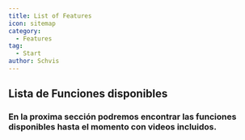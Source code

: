 ```yaml
---
title: List of Features
icon: sitemap
category:
  - Features
tag:
  - Start
author: Schvis
---
```


## Lista de Funciones disponibles

### En la proxima sección podremos encontrar las funciones disponibles hasta el momento con videos incluidos.


